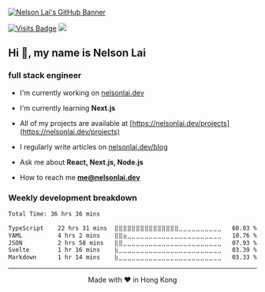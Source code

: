 [![Nelson Lai's GitHub Banner](https://nelsonlai.dev/og-image.png)](https://nelsonlai.link/s/portfolio)

<!-- Added base=23542 which is from my old username -->

[![Visits Badge](https://komarev.com/ghpvc/?username=nelsonlaidev&label=Profile%20views&color=red&style=for-the-badge&base=23542)](https://nelsonlai.dev)
[![](https://wakatime.com/badge/user/8747fe60-b1f6-4787-b726-bfea4896868a.svg?style=for-the-badge)](https://wakatime.com/@nelsonlaidev)

<h2>Hi 👋, my name is Nelson Lai</h2>
<h3>full stack engineer</h3>

- I'm currently working on [nelsonlai.dev](https://github.com/tszhong0411/nelsonlai.dev)

- I'm currently learning **Next.js**

- All of my projects are available at [https://nelsonlai.dev/projects](https://nelsonlai.dev/projects)

- I regularly write articles on [nelsonlai.dev/blog](https://nelsonlai.dev/blog)

- Ask me about **React, Next.js, Node.js**

- How to reach me **me@nelsonlai.dev**

### Weekly development breakdown

<!--START_SECTION:waka-->

```txt
Total Time: 36 hrs 36 mins

TypeScript    22 hrs 31 mins  ⣿⣿⣿⣿⣿⣿⣿⣿⣿⣿⣿⣿⣿⣿⣿⣀⣀⣀⣀⣀⣀⣀⣀⣀⣀   60.03 %
YAML          4 hrs 2 mins    ⣿⣿⣶⣀⣀⣀⣀⣀⣀⣀⣀⣀⣀⣀⣀⣀⣀⣀⣀⣀⣀⣀⣀⣀⣀   10.76 %
JSON          2 hrs 58 mins   ⣿⣿⣀⣀⣀⣀⣀⣀⣀⣀⣀⣀⣀⣀⣀⣀⣀⣀⣀⣀⣀⣀⣀⣀⣀   07.93 %
Svelte        1 hr 16 mins    ⣷⣀⣀⣀⣀⣀⣀⣀⣀⣀⣀⣀⣀⣀⣀⣀⣀⣀⣀⣀⣀⣀⣀⣀⣀   03.39 %
Markdown      1 hr 14 mins    ⣷⣀⣀⣀⣀⣀⣀⣀⣀⣀⣀⣀⣀⣀⣀⣀⣀⣀⣀⣀⣀⣀⣀⣀⣀   03.33 %
```

<!--END_SECTION:waka-->

---

<p align="center">
Made with ❤️ in Hong Kong
</p>

